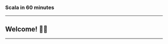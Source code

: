 <!-- .slide: data-background-color="#002b36" -->

<img data-src="https://www.scala-lang.org/resources/img/frontpage/background-header-home.jpg" >

### Scala in 60 minutes

----


## Welcome! 🙋‍♂️

---
